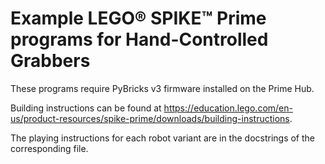 # Example LEGO® SPIKE™ Prime programs for Hand-Controlled Grabbers

These programs require PyBricks v3 firmware installed on the Prime Hub.

Building instructions can be found at https://education.lego.com/en-us/product-resources/spike-prime/downloads/building-instructions.

The playing instructions for each robot variant are in the docstrings of the corresponding file.
